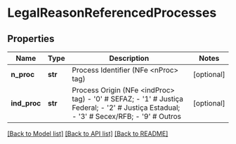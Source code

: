 # LegalReasonReferencedProcesses

## Properties
Name | Type | Description | Notes
------------ | ------------- | ------------- | -------------
**n_proc** | **str** | Process Identifier (NFe &lt;nProc&gt; tag) | [optional] 
**ind_proc** | **str** | Process Origin (NFe &lt;indProc&gt; tag) - &#39;0&#39; # SEFAZ; - &#39;1&#39; # Justiça Federal; - &#39;2&#39; # Justiça Estadual; - &#39;3&#39; # Secex/RFB; - &#39;9&#39; # Outros  | [optional] 

[[Back to Model list]](../README.md#documentation-for-models) [[Back to API list]](../README.md#documentation-for-api-endpoints) [[Back to README]](../README.md)



